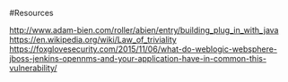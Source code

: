 #Resources

http://www.adam-bien.com/roller/abien/entry/building_plug_in_with_java
https://en.wikipedia.org/wiki/Law_of_triviality
https://foxglovesecurity.com/2015/11/06/what-do-weblogic-websphere-jboss-jenkins-opennms-and-your-application-have-in-common-this-vulnerability/
